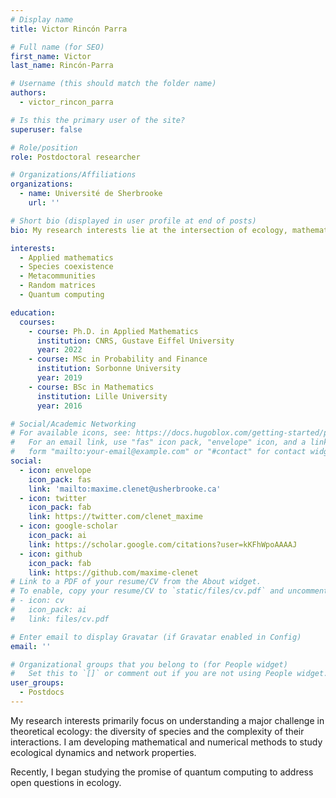 ```yaml
---
# Display name
title: Victor Rincón Parra

# Full name (for SEO)
first_name: Victor
last_name: Rincón-Parra

# Username (this should match the folder name)
authors:
  - victor_rincon_parra

# Is this the primary user of the site?
superuser: false

# Role/position
role: Postdoctoral researcher

# Organizations/Affiliations
organizations:
  - name: Université de Sherbrooke
    url: ''

# Short bio (displayed in user profile at end of posts)
bio: My research interests lie at the intersection of ecology, mathematics, statistical analysis, and quantum computing.

interests:
  - Applied mathematics
  - Species coexistence
  - Metacommunities
  - Random matrices
  - Quantum computing

education:
  courses:
    - course: Ph.D. in Applied Mathematics
      institution: CNRS, Gustave Eiffel University
      year: 2022
    - course: MSc in Probability and Finance
      institution: Sorbonne University
      year: 2019
    - course: BSc in Mathematics
      institution: Lille University
      year: 2016

# Social/Academic Networking
# For available icons, see: https://docs.hugoblox.com/getting-started/page-builder/#icons
#   For an email link, use "fas" icon pack, "envelope" icon, and a link in the
#   form "mailto:your-email@example.com" or "#contact" for contact widget.
social:
  - icon: envelope
    icon_pack: fas
    link: 'mailto:maxime.clenet@usherbrooke.ca'
  - icon: twitter
    icon_pack: fab
    link: https://twitter.com/clenet_maxime
  - icon: google-scholar
    icon_pack: ai
    link: https://scholar.google.com/citations?user=kKFhWpoAAAAJ
  - icon: github
    icon_pack: fab
    link: https://github.com/maxime-clenet
# Link to a PDF of your resume/CV from the About widget.
# To enable, copy your resume/CV to `static/files/cv.pdf` and uncomment the lines below.
# - icon: cv
#   icon_pack: ai
#   link: files/cv.pdf

# Enter email to display Gravatar (if Gravatar enabled in Config)
email: ''

# Organizational groups that you belong to (for People widget)
#   Set this to `[]` or comment out if you are not using People widget.
user_groups:
  - Postdocs
---
```


My research interests primarily focus on understanding a major challenge in theoretical ecology: the diversity of species and the complexity of their interactions. I am developing mathematical and numerical methods to study ecological dynamics and network properties. 

Recently, I began studying the promise of quantum computing to address open questions in ecology.
